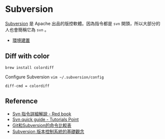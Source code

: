 Subversion
==========

[Subversion](https://subversion.apache.org/) 是 Apache 出品的版控軟體。因為指令都是 `svn` 開頭，所以大部分的人也會簡稱它為 `svn` 。

* [環境建置](environment.md)

Diff with color
---------

    brew install colordiff
    
Configure Subversion `vim ~/.subversion/config`

    diff-cmd = colordiff


Reference
---------

* [Svn 指令詳細解說 - Red book](http://svnbook.red-bean.com/en/1.7/svn.ref.html)
* [Svn quick guide - Tutorials Point](https://github.com/Framins/wiki/edit/gh-pages/vcs/subversion/README.md)
* [Git和Subversion的命令比較表](https://backlog.com/git-tutorial/tw/reference/git-svn.html)
* [Subversion 版本控制系統的基礎觀念
](https://huan-lin.blogspot.com/2009/04/introduction-to-version-control-system.html)
